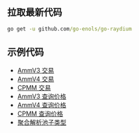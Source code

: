 ## 拉取最新代码

```cmd
go get -u github.com/go-enols/go-raydium
```

## 示例代码

- [AmmV3 交易](./examples/amm_v3_swap/main.go)
- [AmmV4 交易](./examples/amm_v4_swap/main.go)
- [CPMM 交易](./examples/cpmm_swap/main.go)
- [AmmV3 查询价格](./examples/amm_v3_price/main.go)
- [AmmV4 查询价格](./examples/amm_v4_price/main.go)
- [CPMM 查询价格](./examples/cpmm_price/main.go)
- [聚合解析池子类型](./examples/parse_pool/main.go)
